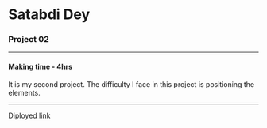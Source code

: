 # Satabdi Dey
### Project 02

---
#### Making time - 4hrs
It is my second project.
The difficulty I face in this project is positioning the elements.

---
[Diployed link](https://my-second-project-food-restaurant.netlify.app/
)
